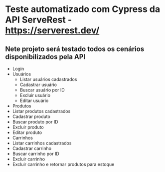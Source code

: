 # Teste automatizado com Cypress da API ServeRest - https://serverest.dev/

## Nete projeto será testado todos os cenários disponibilizados pela API

* Login
* Usuários
  * Listar usuários cadastrados
  * Cadastrar usuário
  * Buscar usuário por ID
  * Excluir usuário
  * Editar usuário
 * Produtos
  * Listar produtos cadastrados
  * Cadastrar produto
  * Buscar produto por ID
  * Excluir produto
  * Editar produto
 * Carrinhos
  * Listar carrinhos cadastrados
  * Cadastrar carrinho
  * Buscar carrinho por ID
  * Excluir carrinho
  * Excluir carrinho e retornar produtos para estoque

